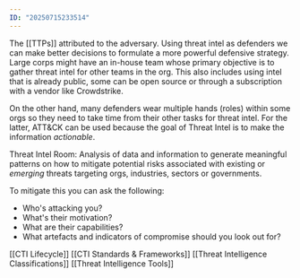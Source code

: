 ```yaml
---
ID: "20250715233514"
---
```

The [[TTPs]] attributed to the adversary. Using threat intel as defenders we can make better decisions to formulate a more powerful defensive strategy. Large corps might have an in-house team whose primary objective is to gather threat intel for other teams in the org. This also includes using intel that is already public, some can be open source or through a subscription with a vendor like Crowdstrike. 

On the other hand, many defenders wear multiple hands (roles) within some orgs so they need to take time from their other tasks for threat intel. For the latter, ATT&CK can be used because the goal of Threat Intel is to make the information _actionable_.

Threat Intel Room:
Analysis of data and information to generate meaningful patterns on how to mitigate potential risks associated with existing or _emerging_ threats targeting orgs, industries, sectors or governments.

To mitigate this you can ask the following:
- Who's attacking you?
- What's their motivation?
- What are their capabilities?
- What artefacts and indicators of compromise should you look out for?

[[CTI Lifecycle]]
[[CTI Standards & Frameworks]]
[[Threat Intelligence Classifications]]
[[Threat Intelligence Tools]]
